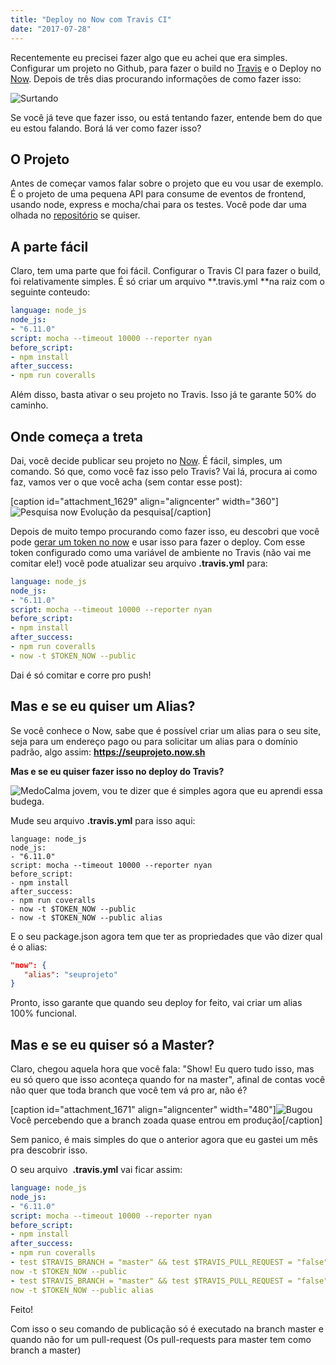 ```yaml
---
title: "Deploy no Now com Travis CI"
date: "2017-07-28"
---
```


Recentemente eu precisei fazer algo que eu achei que era simples. Configurar um projeto no Github, para fazer o build no [Travis](https://travis-ci.org) e o Deploy no [Now](https://zeit.co/now). Depois de três dias procurando informações de como fazer isso:

![Surtando](https://algoritmosdescomplicados.files.wordpress.com/2017/07/giphy15.gif)

Se você já teve que fazer isso, ou está tentando fazer, entende bem do que eu estou falando. Borá lá ver como fazer isso?

## O Projeto

Antes de começar vamos falar sobre o projeto que eu vou usar de exemplo. É o projeto de uma pequena API para consume de eventos de frontend, usando node, express e mocha/chai para os testes. Você pode dar uma olhada no [repositório](https://github.com/angeliski/frontendbr-eventos-api) se quiser.

## A parte fácil

Claro, tem uma parte que foi fácil. Configurar o Travis CI para fazer o build, foi relativamente simples. É só criar um arquivo **.travis.yml **na raiz com o seguinte conteudo: 
```yml
language: node_js
node_js:
- "6.11.0"
script: mocha --timeout 10000 --reporter nyan
before_script:
- npm install
after_success:
- npm run coveralls
```


Além disso, basta ativar o seu projeto no Travis. Isso já te garante 50% do caminho.

## Onde começa a treta

Dai, você decide publicar seu projeto no [Now](https://zeit.co/now). É fácil, simples, um comando. Só que, como você faz isso pelo Travis? Vai lá, procura ai como faz, vamos ver o que você acha (sem contar esse post):

\[caption id="attachment\_1629" align="aligncenter" width="360"\]![Pesquisa now](https://algoritmosdescomplicados.files.wordpress.com/2017/07/giphy16.gif) Evolução da pesquisa\[/caption\]

Depois de muito tempo procurando como fazer isso, eu descobri que você pode [gerar um token no now](https://zeit.co/account/tokens) e usar isso para fazer o deploy. Com esse token configurado como uma variável de ambiente no Travis (não vai me comitar ele!) você pode atualizar seu arquivo **.travis.yml** para: 

```yml
language: node_js
node_js:
- "6.11.0"
script: mocha --timeout 10000 --reporter nyan
before_script:
- npm install
after_success:
- npm run coveralls
- now -t $TOKEN_NOW --public
```

Dai é só comitar e corre pro push!

## Mas e se eu quiser um Alias?

Se você conhece o Now, sabe que é possível criar um alias para o seu site, seja para um endereço pago ou para solicitar um alias para o domínio padrão, algo assim: **https://seuprojeto.now.sh**

**Mas e se eu quiser fazer isso no deploy do Travis?**

![Medo](https://algoritmosdescomplicados.files.wordpress.com/2017/07/giphy17.gif)Calma jovem, vou te dizer que é simples agora que eu aprendi essa budega.

Mude seu arquivo **.travis.yml** para isso aqui:
```
language: node_js
node_js:
- "6.11.0"
script: mocha --timeout 10000 --reporter nyan
before_script:
- npm install
after_success:
- npm run coveralls
- now -t $TOKEN_NOW --public
- now -t $TOKEN_NOW --public alias
```

E o seu package.json agora tem que ter as propriedades que vão dizer qual é o alias:
```json
"now": {
   "alias": "seuprojeto"
}
```
Pronto, isso garante que quando seu deploy for feito, vai criar um alias 100% funcional.

## Mas e se eu quiser só a Master?

Claro, chegou aquela hora que você fala: "Show! Eu quero tudo isso, mas eu só quero que isso aconteça quando for na master", afinal de contas você não quer que toda branch que você tem vá pro ar, não é?

\[caption id="attachment\_1671" align="aligncenter" width="480"\]![Bugou](https://algoritmosdescomplicados.files.wordpress.com/2017/07/giphy18.gif) Você percebendo que a branch zoada quase entrou em produção\[/caption\]

Sem panico, é mais simples do que o anterior agora que eu gastei um mês pra descobrir isso.

O seu arquivo  **.travis.yml** vai ficar assim:

```yml
language: node_js
node_js:
- "6.11.0"
script: mocha --timeout 10000 --reporter nyan
before_script:
- npm install
after_success:
- npm run coveralls
- test $TRAVIS_BRANCH = "master" && test $TRAVIS_PULL_REQUEST = "false" &&
now -t $TOKEN_NOW --public
- test $TRAVIS_BRANCH = "master" && test $TRAVIS_PULL_REQUEST = "false" &&
now -t $TOKEN_NOW --public alias
```

Feito!

Com isso o seu comando de publicação só é executado na branch master e quando não for um pull-request (Os pull-requests para master tem como branch a master)

<Signature />